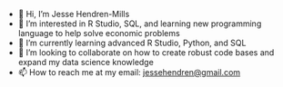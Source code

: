 - 👋 Hi, I’m Jesse Hendren-Mills
- 👀 I’m interested in R Studio, SQL, and learning new programming language to help solve economic problems
- 🌱 I’m currently learning advanced R Studio, Python, and SQL 
- 💞️ I’m looking to collaborate on how to create robust code bases and expand my data science knowledge 
- 📫 How to reach me at my email: jessehendren@gmail.com

<!---
hendreje/hendreje is a ✨ special ✨ repository because its `README.md` (this file) appears on your GitHub profile.
You can click the Preview link to take a look at your changes.
--->
